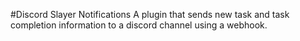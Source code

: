 #Discord Slayer Notifications
A plugin that sends new task and task completion information to a discord channel using a webhook.

